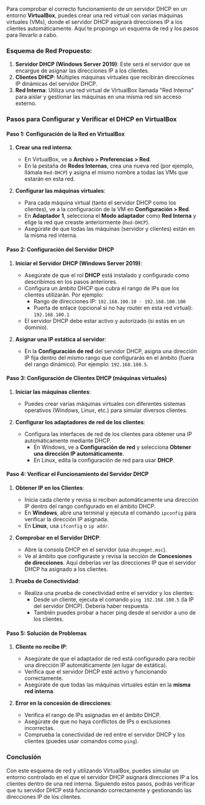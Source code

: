 Para comprobar el correcto funcionamiento de un servidor DHCP en un entorno **VirtualBox**, puedes crear una red virtual con varias máquinas virtuales (VMs), donde el servidor DHCP asignará direcciones IP a los clientes automáticamente. Aquí te propongo un esquema de red y los pasos para llevarlo a cabo.

### **Esquema de Red Propuesto:**

1. **Servidor DHCP (Windows Server 2019)**: Este será el servidor que se encargue de asignar las direcciones IP a los clientes.
2. **Clientes DHCP**: Múltiples máquinas virtuales que recibirán direcciones IP dinámicas del servidor DHCP.
3. **Red Interna**: Utiliza una red virtual de VirtualBox llamada "Red Interna" para aislar y gestionar las máquinas en una misma red sin acceso externo.

### **Pasos para Configurar y Verificar el DHCP en VirtualBox**

#### **Paso 1: Configuración de la Red en VirtualBox**
1. **Crear una red interna**:
   - En VirtualBox, ve a **Archivo > Preferencias > Red**.
   - En la pestaña de **Redes Internas**, crea una nueva red (por ejemplo, llámala `Red-DHCP`) y asigna el mismo nombre a todas las VMs que estarán en esta red.

2. **Configurar las máquinas virtuales**:
   - Para cada máquina virtual (tanto el servidor DHCP como los clientes), ve a la configuración de la VM en **Configuración > Red**.
   - En **Adaptador 1**, selecciona el **Modo adaptador** como **Red Interna** y elige la red que creaste anteriormente (`Red-DHCP`).
   - Asegúrate de que todas las máquinas (servidor y clientes) están en la misma red interna.

#### **Paso 2: Configuración del Servidor DHCP**
1. **Iniciar el Servidor DHCP (Windows Server 2019)**:
   - Asegúrate de que el rol **DHCP** está instalado y configurado como describimos en los pasos anteriores.
   - Configura un ámbito DHCP que cubra el rango de IPs que los clientes utilizarán. Por ejemplo:
     - Rango de direcciones IP: `192.168.100.10 - 192.168.100.100`
     - Puerta de enlace (opcional si no hay router en esta red virtual): `192.168.100.1`
   - El servidor DHCP debe estar activo y autorizado (si estás en un dominio).

2. **Asignar una IP estática al servidor**:
   - En la **Configuración de red** del servidor DHCP, asigna una dirección IP fija dentro del mismo rango que configurarás en el ámbito (fuera del rango dinámico). Por ejemplo: `192.168.100.5`.

#### **Paso 3: Configuración de Clientes DHCP (máquinas virtuales)**
1. **Iniciar las máquinas clientes**:
   - Puedes crear varias máquinas virtuales con diferentes sistemas operativos (Windows, Linux, etc.) para simular diversos clientes.
   
2. **Configurar los adaptadores de red de los clientes**:
   - Configura las interfaces de red de los clientes para obtener una IP automáticamente mediante DHCP. 
     - En Windows, ve a **Configuración de red** y selecciona **Obtener una dirección IP automáticamente**.
     - En Linux, edita la configuración de red para usar **DHCP**.

#### **Paso 4: Verificar el Funcionamiento del Servidor DHCP**
1. **Obtener IP en los Clientes**:
   - Inicia cada cliente y revisa si reciben automáticamente una dirección IP dentro del rango configurado en el ámbito DHCP.
   - En **Windows**, abre una terminal y ejecuta el comando `ipconfig` para verificar la dirección IP asignada.
   - En **Linux**, usa `ifconfig` o `ip addr`.

2. **Comprobar en el Servidor DHCP**:
   - Abre la consola DHCP en el servidor (usa `dhcpmgmt.msc`).
   - Ve al ámbito que configuraste y revisa la sección de **Concesiones de direcciones**. Aquí deberías ver las direcciones IP que el servidor DHCP ha asignado a los clientes.

3. **Prueba de Conectividad**:
   - Realiza una prueba de conectividad entre el servidor y los clientes:
     - Desde un cliente, ejecuta el comando `ping 192.168.100.5` (la IP del servidor DHCP). Debería haber respuesta.
     - También puedes probar a hacer ping desde el servidor a uno de los clientes.

#### **Paso 5: Solución de Problemas**
1. **Cliente no recibe IP**:
   - Asegúrate de que el adaptador de red está configurado para recibir una dirección IP automáticamente (en lugar de estática).
   - Verifica que el servidor DHCP esté activo y funcionando correctamente.
   - Asegúrate de que todas las máquinas virtuales están en la **misma red interna**.

2. **Error en la concesión de direcciones**:
   - Verifica el rango de IPs asignadas en el ámbito DHCP.
   - Asegúrate de que no haya conflictos de IPs o exclusiones incorrectas.
   - Comprueba la conectividad de red entre el servidor DHCP y los clientes (puedes usar comandos como `ping`).

### **Conclusión**

Con este esquema de red y utilizando VirtualBox, puedes simular un entorno controlado en el que el servidor DHCP asignará direcciones IP a los clientes dentro de una red interna. Siguiendo estos pasos, podrás verificar que tu servidor DHCP está funcionando correctamente y gestionando las direcciones IP de los clientes.
